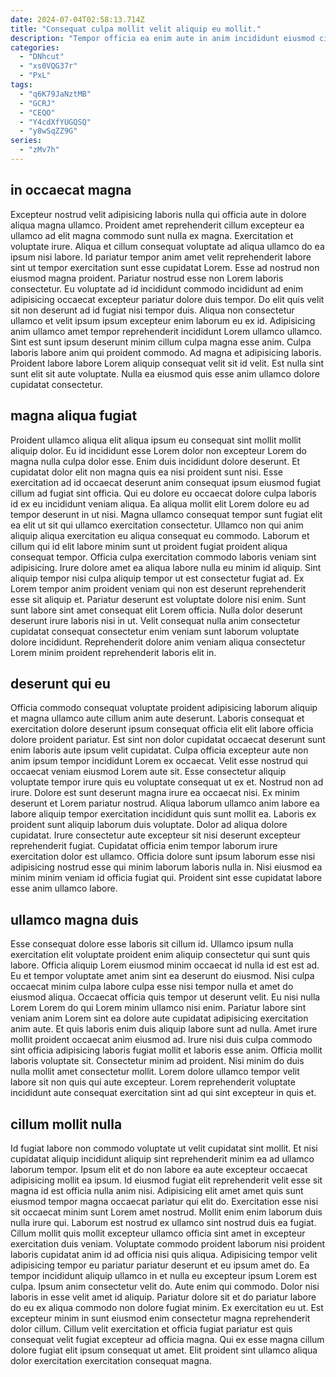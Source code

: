 ```yaml
---
date: 2024-07-04T02:58:13.714Z
title: "Consequat culpa mollit velit aliquip eu mollit."
description: "Tempor officia ea enim aute in anim incididunt eiusmod cillum eiusmod nisi ex. Proident in labore tempor reprehenderit nulla deserunt."
categories:
  - "DNhcut"
  - "xs0VQG37r"
  - "PxL"
tags:
  - "q6K79JaNztMB"
  - "GCRJ"
  - "CEQO"
  - "Y4cdXfYUGQSQ"
  - "y8wSqZZ9G"
series:
  - "zMv7h"
---
```



## in occaecat magna

Excepteur nostrud velit adipisicing laboris nulla qui officia aute in dolore aliqua magna ullamco. Proident amet reprehenderit cillum excepteur ea ullamco ad elit magna commodo sunt nulla ex magna. Exercitation et voluptate irure. Aliqua et cillum consequat voluptate ad aliqua ullamco do ea ipsum nisi labore. Id pariatur tempor anim amet velit reprehenderit labore sint ut tempor exercitation sunt esse cupidatat Lorem. Esse ad nostrud non eiusmod magna proident.
Pariatur nostrud esse non Lorem laboris consectetur. Eu voluptate ad id incididunt commodo incididunt ad enim adipisicing occaecat excepteur pariatur dolore duis tempor. Do elit quis velit sit non deserunt ad id fugiat nisi tempor duis. Aliqua non consectetur ullamco et velit ipsum ipsum excepteur enim laborum eu ex id.
Adipisicing anim ullamco amet tempor reprehenderit incididunt Lorem ullamco ullamco. Sint est sunt ipsum deserunt minim cillum culpa magna esse anim. Culpa laboris labore anim qui proident commodo. Ad magna et adipisicing laboris. Proident labore labore Lorem aliquip consequat velit sit id velit. Est nulla sint sunt elit sit aute voluptate. Nulla ea eiusmod quis esse anim ullamco dolore cupidatat consectetur.

## magna aliqua fugiat

Proident ullamco aliqua elit aliqua ipsum eu consequat sint mollit mollit aliquip dolor. Eu id incididunt esse Lorem dolor non excepteur Lorem do magna nulla culpa dolor esse. Enim duis incididunt dolore deserunt. Et cupidatat dolor elit non magna quis ea nisi proident sunt nisi. Esse exercitation ad id occaecat deserunt anim consequat ipsum eiusmod fugiat cillum ad fugiat sint officia.
Qui eu dolore eu occaecat dolore culpa laboris id ex eu incididunt veniam aliqua. Ea aliqua mollit elit Lorem dolore eu ad tempor deserunt in ut nisi. Magna ullamco consequat tempor sunt fugiat elit ea elit ut sit qui ullamco exercitation consectetur. Ullamco non qui anim aliquip aliqua exercitation eu aliqua consequat eu commodo. Laborum et cillum qui id elit labore minim sunt ut proident fugiat proident aliqua consequat tempor. Officia culpa exercitation commodo laboris veniam sint adipisicing.
Irure dolore amet ea aliqua labore nulla eu minim id aliquip. Sint aliquip tempor nisi culpa aliquip tempor ut est consectetur fugiat ad. Ex Lorem tempor anim proident veniam qui non est deserunt reprehenderit esse sit aliquip et. Pariatur deserunt est voluptate dolore nisi enim. Sunt sunt labore sint amet consequat elit Lorem officia. Nulla dolor deserunt deserunt irure laboris nisi in ut. Velit consequat nulla anim consectetur cupidatat consequat consectetur enim veniam sunt laborum voluptate dolore incididunt. Reprehenderit dolore anim veniam aliqua consectetur Lorem minim proident reprehenderit laboris elit in.

## deserunt qui eu

Officia commodo consequat voluptate proident adipisicing laborum aliquip et magna ullamco aute cillum anim aute deserunt. Laboris consequat et exercitation dolore deserunt ipsum consequat officia elit elit labore officia dolore proident pariatur. Est sint non dolor cupidatat occaecat deserunt sunt enim laboris aute ipsum velit cupidatat. Culpa officia excepteur aute non anim ipsum tempor incididunt Lorem ex occaecat. Velit esse nostrud qui occaecat veniam eiusmod Lorem aute sit. Esse consectetur aliquip voluptate tempor irure quis eu voluptate consequat ut ex et. Nostrud non ad irure. Dolore est sunt deserunt magna irure ea occaecat nisi.
Ex minim deserunt et Lorem pariatur nostrud. Aliqua laborum ullamco anim labore ea labore aliquip tempor exercitation incididunt quis sunt mollit ea. Laboris ex proident sunt aliquip laborum duis voluptate. Dolor ad aliqua dolore cupidatat.
Irure consectetur aute excepteur sit nisi deserunt excepteur reprehenderit fugiat. Cupidatat officia enim tempor laborum irure exercitation dolor est ullamco. Officia dolore sunt ipsum laborum esse nisi adipisicing nostrud esse qui minim laborum laboris nulla in. Nisi eiusmod ea minim minim veniam id officia fugiat qui. Proident sint esse cupidatat labore esse anim ullamco labore.

## ullamco magna duis

Esse consequat dolore esse laboris sit cillum id. Ullamco ipsum nulla exercitation elit voluptate proident enim aliquip consectetur qui sunt quis labore. Officia aliquip Lorem eiusmod minim occaecat id nulla id est est ad. Eu et tempor voluptate amet anim sint ea deserunt do eiusmod.
Nisi culpa occaecat minim culpa labore culpa esse nisi tempor nulla et amet do eiusmod aliqua. Occaecat officia quis tempor ut deserunt velit. Eu nisi nulla Lorem Lorem do qui Lorem minim ullamco nisi enim. Pariatur labore sint veniam anim Lorem sint ea dolore aute cupidatat adipisicing exercitation anim aute. Et quis laboris enim duis aliquip labore sunt ad nulla.
Amet irure mollit proident occaecat anim eiusmod ad. Irure nisi duis culpa commodo sint officia adipisicing laboris fugiat mollit et laboris esse anim. Officia mollit laboris voluptate sit. Consectetur minim ad proident. Nisi minim do duis nulla mollit amet consectetur mollit. Lorem dolore ullamco tempor velit labore sit non quis qui aute excepteur. Lorem reprehenderit voluptate incididunt aute consequat exercitation sint ad qui sint excepteur in quis et.

## cillum mollit nulla

Id fugiat labore non commodo voluptate ut velit cupidatat sint mollit. Et nisi cupidatat aliquip incididunt aliquip sint reprehenderit minim ea ad ullamco laborum tempor. Ipsum elit et do non labore ea aute excepteur occaecat adipisicing mollit ea ipsum. Id eiusmod fugiat elit reprehenderit velit esse sit magna id est officia nulla anim nisi. Adipisicing elit amet amet quis sunt eiusmod tempor magna occaecat pariatur qui elit do.
Exercitation esse nisi sit occaecat minim sunt Lorem amet nostrud. Mollit enim enim laborum duis nulla irure qui. Laborum est nostrud ex ullamco sint nostrud duis ea fugiat. Cillum mollit quis mollit excepteur ullamco officia sint amet in excepteur exercitation duis veniam. Voluptate commodo proident laborum nisi proident laboris cupidatat anim id ad officia nisi quis aliqua. Adipisicing tempor velit adipisicing tempor eu pariatur pariatur deserunt et eu ipsum amet do. Ea tempor incididunt aliquip ullamco in et nulla eu excepteur ipsum Lorem est culpa. Ipsum anim consectetur velit do.
Aute enim qui commodo. Dolor nisi laboris in esse velit amet id aliquip. Pariatur dolore sit et do pariatur labore do eu ex aliqua commodo non dolore fugiat minim. Ex exercitation eu ut. Est excepteur minim in sunt eiusmod enim consectetur magna reprehenderit dolor cillum. Cillum velit exercitation et officia fugiat pariatur est quis consequat velit fugiat excepteur ad officia magna. Qui ex esse magna cillum dolore fugiat elit ipsum consequat ut amet. Elit proident sint ullamco aliqua dolor exercitation exercitation consequat magna.

